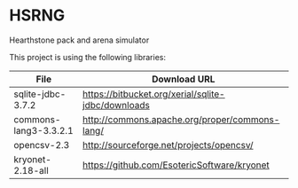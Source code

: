 HSRNG
=====

Hearthstone pack and arena simulator

This project is using the following libraries:

| File | Download URL |
| --- | --- |
| sqlite-jdbc-3.7.2     | https://bitbucket.org/xerial/sqlite-jdbc/downloads |
| commons-lang3-3.3.2.1 | http://commons.apache.org/proper/commons-lang/     |
| opencsv-2.3           | http://sourceforge.net/projects/opencsv/           |
| kryonet-2.18-all      | https://github.com/EsotericSoftware/kryonet        |
